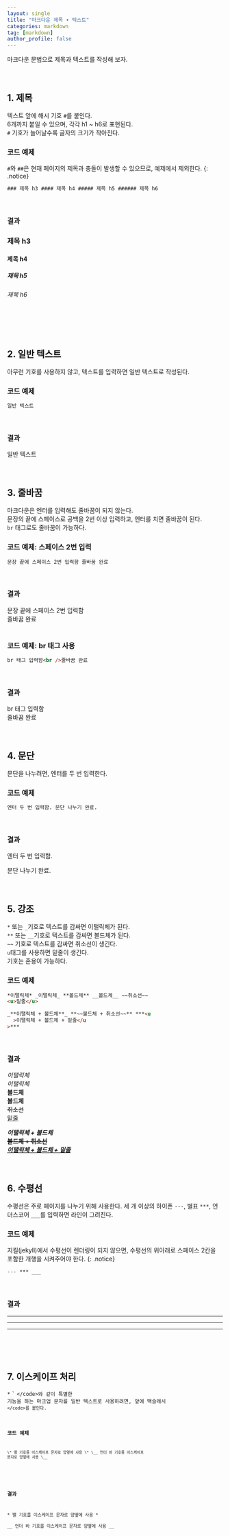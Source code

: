 ```yaml
---
layout: single
title: "마크다운 제목 ∙ 텍스트"
categories: markdown
tag: [markdown]
author_profile: false
---
```


마크다운 문법으로 제목과 텍스트를 작성해 보자.
<br>
<br>
<br>

## 1. 제목

텍스트 앞에 해시 기호 <code>#</code>를 붙인다.  
6개까지 붙일 수 있으며, 각각 h1 ~ h6로 표현된다.  
<code>#</code> 기호가 늘어날수록 글자의 크기가 작아진다.
<br>

### 코드 예제

<code>#</code>와 <code>##</code>은 현재 페이지의 제목과 충돌이 발생할 수 있으므로, 예제에서 제외한다.
{: .notice}

```html
### 제목 h3 #### 제목 h4 ##### 제목 h5 ###### 제목 h6
```

<br>

### 결과

### 제목 h3

#### 제목 h4

##### 제목 h5

###### 제목 h6

<br>
<br>
<br>

## 2. 일반 텍스트

아무런 기호를 사용하지 않고, 텍스트를 입력하면 일반 텍스트로 작성된다.
<br>

### 코드 예제

```html
일반 텍스트
```

<br>

### 결과

일반 텍스트
<br>
<br>
<br>

## 3. 줄바꿈

마크다운은 엔터를 입력해도 줄바꿈이 되지 않는다.  
문장의 끝에 스페이스로 공백을 2번 이상 입력하고, 엔터를 치면 줄바꿈이 된다.  
<code>br</code> 태그로도 줄바꿈이 가능하다.
<br>

### 코드 예제: 스페이스 2번 입력

```html
문장 끝에 스페이스 2번 입력함 줄바꿈 완료
```

<br>

### 결과

문장 끝에 스페이스 2번 입력함  
줄바꿈 완료
<br>
<br>

### 코드 예제: br 태그 사용

```html
br 태그 입력함<br />줄바꿈 완료
```

<br>

### 결과

br 태그 입력함<br>줄바꿈 완료
<br>
<br>
<br>

## 4. 문단

문단을 나누려면, 엔터를 두 번 입력한다.
<br>

### 코드 예제

```html
엔터 두 번 입력함. 문단 나누기 완료.
```

<br>

### 결과

엔터 두 번 입력함.

문단 나누기 완료.
<br>
<br>
<br>

## 5. 강조

<code>\*</code> 또는 <code>\_</code>기호로 텍스트를 감싸면 이탤릭체가 된다.  
<code>\*\*</code> 또는 <code>\_\_</code>기호로 텍스트를 감싸면 볼드체가 된다.  
<code>~~</code> 기호로 텍스트를 감싸면 취소선이 생긴다.  
<code>u</code>태그를 사용하면 밑줄이 생긴다.  
기호는 혼용이 가능하다.
<br>

### 코드 예제

```html
*이탤릭체* _이탤릭체_ **볼드체** __볼드체__ ~~취소선~~
<u>밑줄</u>

_**이탤릭체 + 볼드체**_ **~~볼드체 + 취소선~~** ***<u
  >이탤릭체 + 볼드체 + 밑줄</u
>***
```

<br>

### 결과

_이탤릭체_  
_이탤릭체_  
**볼드체**  
**볼드체**  
~~취소선~~  
<u>밑줄</u>

_**이탤릭체 + 볼드체**_  
**~~볼드체 + 취소선~~**  
**_<u>이탤릭체 + 볼드체 + 밑줄</u>_**
<br>
<br>
<br>

## 6. 수평선

수평선은 주로 페이지를 나누기 위해 사용한다.
세 개 이상의 하이픈 <code>---</code>, 별표 <code>\*\*\*</code>, 언더스코어 <code>\_\_\_</code>를 입력하면 라인이 그려진다.
<br>

### 코드 예제

지킬(jekyll)에서 수평선이 렌더링이 되지 않으면, 수평선의 위아래로 스페이스 2칸을 포함한 개행을 시켜주어야 한다.
{: .notice}

```html
--- *** ___
```

<br>

### 결과

---

---

---

<br>
<br>
<br>

## 7. 이스케이프 처리

<code>\*</code> <code>`</code> <code>\</code>와 같이 특별한 기능을 하는 마크업 문자를 일반 텍스트로 사용하려면, 앞에 백슬래시 <code>\</code>를 붙인다.
<br>

### 코드 예제

```html
\* 별 기호를 이스케이프 문자로 양옆에 사용 \* \__ 언더 바 기호를 이스케이프
문자로 양옆에 사용 \__
```

<br>

### 결과

\* 별 기호를 이스케이프 문자로 양옆에 사용 \*  
\_\_ 언더 바 기호를 이스케이프 문자로 양옆에 사용 \_\_
